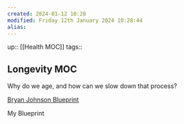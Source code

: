 ```yaml
---
created: 2024-01-12 10:28 
modified: Friday 12th January 2024 10:28:44
alias: 
---
```

up::  [[Health MOC]]
tags:: 

## Longevity MOC
Why do we age, and how can we slow down that process?

[Bryan Johnson Blueprint](https://protocol.bryanjohnson.com/)

My Blueprint
